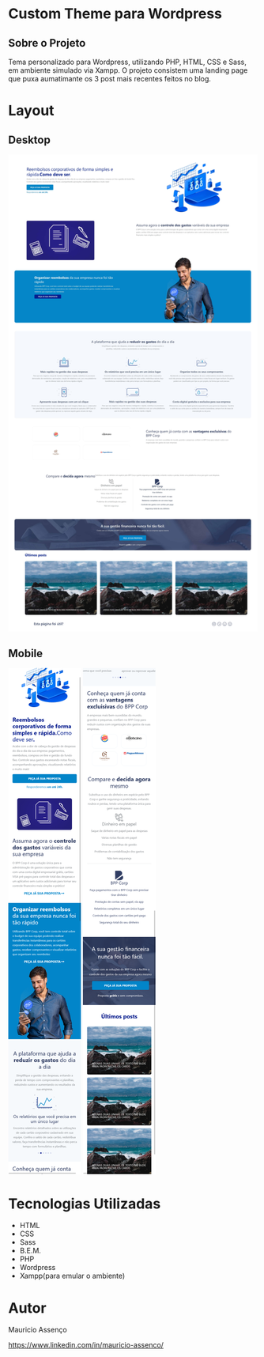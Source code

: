 # Custom Theme para Wordpress

## Sobre o Projeto
Tema personalizado para Wordpress, utilizando PHP, HTML, CSS e Sass, em ambiente simulado via Xampp. O projeto consistem uma landing page que puxa aumatimante os 3 post mais recentes feitos no blog.


# Layout

## Desktop
![Desktop_1](https://github.com/mauassenco/git-assets/blob/master/WP%20Custom%20Theme/Desktop.jpg)

## Mobile
![Mobile_1](https://github.com/mauassenco/git-assets/blob/master/WP%20Custom%20Theme/Captura%20de%20tela%202021-05-03%20-%2023.34.28.png) ![Mobile_2](https://github.com/mauassenco/git-assets/blob/master/WP%20Custom%20Theme/Captura%20de%20tela%202021-05-03%20-%2023.34.41.png)
 

# Tecnologias Utilizadas
- HTML
- CSS
- Sass
- B.E.M.
- PHP
- Wordpress
- Xampp(para emular o ambiente)


# Autor

Mauricio Assenço

https://www.linkedin.com/in/mauricio-assenco/

